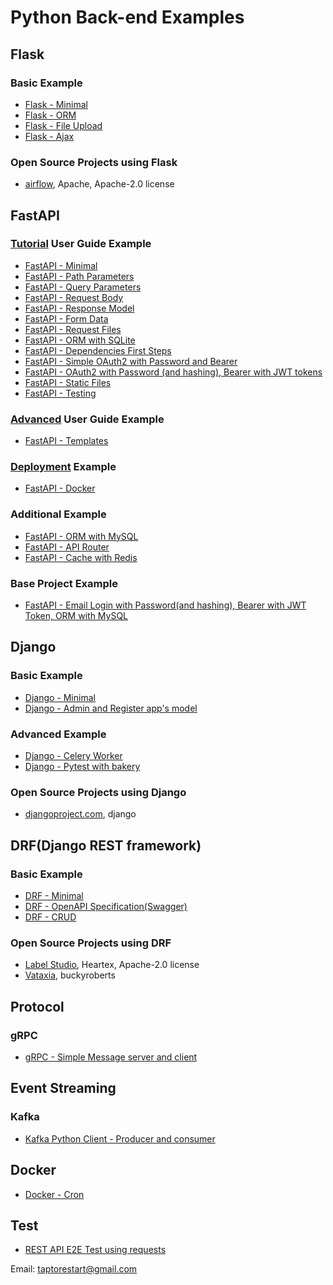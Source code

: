 # Python Back-end Examples

## Flask
### Basic Example
- [Flask - Minimal](https://github.com/taptorestart/python-backend-examples/tree/main/flask/flask_minimal)
- [Flask - ORM](https://github.com/taptorestart/python-backend-examples/tree/main/flask/flask_orm)
- [Flask - File Upload](https://github.com/taptorestart/python-backend-examples/tree/main/flask/flask_file_upload)
- [Flask - Ajax](https://github.com/taptorestart/python-backend-examples/tree/main/flask/flask_ajax)

### Open Source Projects using Flask
- [airflow](https://github.com/apache/airflow), Apache, Apache-2.0 license


## FastAPI
### [Tutorial](https://fastapi.tiangolo.com/tutorial/) User Guide Example
- [FastAPI - Minimal](https://github.com/taptorestart/python-backend-examples/tree/main/fastapi/fastapi_minimal)
- [FastAPI - Path Parameters](https://github.com/taptorestart/python-backend-examples/tree/main/fastapi/fastapi_path_parameters)
- [FastAPI - Query Parameters](https://github.com/taptorestart/python-backend-examples/tree/main/fastapi/fastapi_query_parameters)
- [FastAPI - Request Body](https://github.com/taptorestart/python-backend-examples/tree/main/fastapi/fastapi_request_body)
- [FastAPI - Response Model](https://github.com/taptorestart/python-backend-examples/tree/main/fastapi/fastapi_response_model)
- [FastAPI - Form Data](https://github.com/taptorestart/python-backend-examples/tree/main/fastapi/fastapi_form_data)
- [FastAPI - Request Files](https://github.com/taptorestart/python-backend-examples/tree/main/fastapi/fastapi_request_files)
- [FastAPI - ORM with SQLite](https://github.com/taptorestart/python-backend-examples/tree/main/fastapi/fastapi_orm_sqlite)
- [FastAPI - Dependencies First Steps](https://github.com/taptorestart/python-backend-examples/tree/main/fastapi/fastapi_dependencies_first_steps)
- [FastAPI - Simple OAuth2 with Password and Bearer](https://github.com/taptorestart/python-backend-examples/tree/main/fastapi/fastapi_oauth2)
- [FastAPI - OAuth2 with Password (and hashing), Bearer with JWT tokens](https://github.com/taptorestart/python-backend-examples/tree/main/fastapi/fastapi_oauth2_jwt)
- [FastAPI - Static Files](https://github.com/taptorestart/python-backend-examples/tree/main/fastapi/fastapi_static)
- [FastAPI - Testing](https://github.com/taptorestart/python-backend-examples/tree/main/fastapi/fastapi_testing)

### [Advanced](https://fastapi.tiangolo.com/advanced/) User Guide Example
- [FastAPI - Templates](https://github.com/taptorestart/python-backend-examples/tree/main/fastapi/fastapi_templates)

### [Deployment](https://fastapi.tiangolo.com/deployment/) Example
- [FastAPI - Docker](https://github.com/taptorestart/python-backend-examples/tree/main/fastapi/fastapi_docker)

### Additional Example
- [FastAPI - ORM with MySQL](https://github.com/taptorestart/python-backend-examples/tree/main/fastapi/fastapi_orm_mysql)
- [FastAPI - API Router](https://github.com/taptorestart/python-backend-examples/tree/main/fastapi/fastapi_api_router)
- [FastAPI - Cache with Redis](https://github.com/taptorestart/python-backend-examples/tree/main/fastapi/fastapi_cache_redis)

### Base Project Example
- [FastAPI - Email Login with Password(and hashing), Bearer with JWT Token, ORM with MySQL](https://github.com/taptorestart/python-backend-examples/tree/main/fastapi/fastapi_email_login_jwt_mysql)


## Django
### Basic Example
- [Django - Minimal](https://github.com/taptorestart/python-backend-examples/tree/main/django/django_minimal)
- [Django - Admin and Register app's model](https://github.com/taptorestart/python-backend-examples/tree/main/django/django_admin_register_app)

### Advanced Example
- [Django - Celery Worker](https://github.com/taptorestart/python-backend-examples/tree/main/django/django_celery_worker)
- [Django - Pytest with bakery](https://github.com/taptorestart/python-backend-examples/tree/main/django/django_pytest_with_bakery)

### Open Source Projects using Django
- [djangoproject.com](https://github.com/django/djangoproject.com), django


## DRF(Django REST framework)
### Basic Example
- [DRF - Minimal](https://github.com/taptorestart/python-backend-examples/tree/main/drf/drf_minimal)
- [DRF - OpenAPI Specification(Swagger)](https://github.com/taptorestart/python-backend-examples/tree/main/drf/drf_swagger)
- [DRF - CRUD](https://github.com/taptorestart/python-backend-examples/tree/main/drf/drf_crud)

### Open Source Projects using DRF
- [Label Studio](https://github.com/heartexlabs/label-studio), Heartex, Apache-2.0 license
- [Vataxia](https://github.com/buckyroberts/Vataxia), buckyroberts


## Protocol
### gRPC
- [gRPC - Simple Message server and client](https://github.com/taptorestart/python-backend-examples/tree/main/protocol/grpc_simple_message)


## Event Streaming
### Kafka
- [Kafka Python Client - Producer and consumer](https://github.com/taptorestart/python-backend-examples/tree/main/event_streaming/kafka_python)


## Docker
- [Docker - Cron](https://github.com/taptorestart/python-backend-examples/tree/main/docker/docker_cron)


## Test
- [REST API E2E Test using requests](https://github.com/taptorestart/python-backend-examples/tree/main/test/rest_api)


Email: taptorestart@gmail.com

